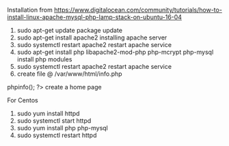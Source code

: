 Installation from https://www.digitalocean.com/community/tutorials/how-to-install-linux-apache-mysql-php-lamp-stack-on-ubuntu-16-04

1. sudo apt-get update
    package update
2. sudo apt-get install apache2
   installing apache server
3. sudo systemctl restart apache2
   restart apache service
4. sudo apt-get install php libapache2-mod-php php-mcrypt php-mysql
   install php modules
5. sudo systemctl restart apache2
   restart apache service
6. create file @ /var/www/html/info.php
   <?php
phpinfo();
?>
 create a home page


 For Centos

 1. sudo yum install httpd
 2. sudo systemctl start httpd
 3. sudo yum install php php-mysql
 4. sudo systemctl restart httpd